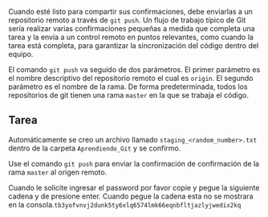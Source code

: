 Cuando esté listo para compartir sus confirmaciones, debe enviarlas a un repositorio remoto a través de `git push`. Un flujo de trabajo típico de Git sería realizar varias confirmaciones pequeñas a medida que completa una tarea y la envía a un control remoto en puntos relevantes, como cuando la tarea está completa, para garantizar la sincronización del código dentro del equipo.

El comando `git push` va seguido de dos parámetros. El primer parámetro es el nombre descriptivo del repositorio remoto el cual es `origin`. El segundo parámetro es el nombre de la rama. De forma predeterminada, todos los repositorios de git tienen una rama `master` en la que se trabaja el código.

## Tarea

Automáticamente se creo un archivo llamado `staging_<random_number>.txt` dentro de la carpeta  `Aprendiendo_Git` y se confirmo.

Use el comando `git push` para enviar la confirmación de confirmación de la rama `master` al origen remoto. 

Cuando le solicite ingresar el password por favor copie y pegue la siguiente cadena y de presione enter. Cuando pegue la cadena esta no se mostrara en la consola.`tb3yofvnvj2dunk5ty6xlq6574lmk66eqnbfltjazlyjwedix2kq`


